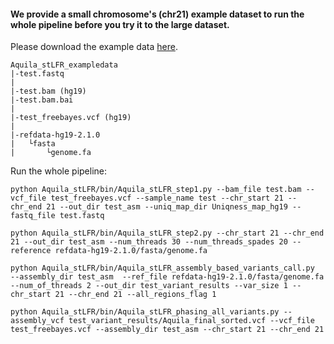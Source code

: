 #### We provide a small chromosome's (**chr21**) example dataset to run the whole pipeline before you try it to the large dataset. 

Please download the example data <a href="https://drive.google.com/drive/folders/1h6Ln1opf5vTAMjuUzmDzb9RgV7n1ybZi?usp=sharing">here</a>.
```
Aquila_stLFR_exampledata
|-test.fastq
|
|-test.bam (hg19)
|-test.bam.bai
|
|-test_freebayes.vcf (hg19)
|
|-refdata-hg19-2.1.0
|   └fasta 
|       └genome.fa
```

Run the whole pipeline:
```
python Aquila_stLFR/bin/Aquila_stLFR_step1.py --bam_file test.bam --vcf_file test_freebayes.vcf --sample_name test --chr_start 21 --chr_end 21 --out_dir test_asm --uniq_map_dir Uniqness_map_hg19 --fastq_file test.fastq

python Aquila_stLFR/bin/Aquila_stLFR_step2.py --chr_start 21 --chr_end 21 --out_dir test_asm --num_threads 30 --num_threads_spades 20 --reference refdata-hg19-2.1.0/fasta/genome.fa

python Aquila_stLFR/bin/Aquila_stLFR_assembly_based_variants_call.py  --assembly_dir test_asm  --ref_file refdata-hg19-2.1.0/fasta/genome.fa  --num_of_threads 2 --out_dir test_variant_results --var_size 1 --chr_start 21 --chr_end 21 --all_regions_flag 1

python Aquila_stLFR/bin/Aquila_stLFR_phasing_all_variants.py --assembly_vcf test_variant_results/Aquila_final_sorted.vcf --vcf_file test_freebayes.vcf --assembly_dir test_asm --chr_start 21 --chr_end 21

```
